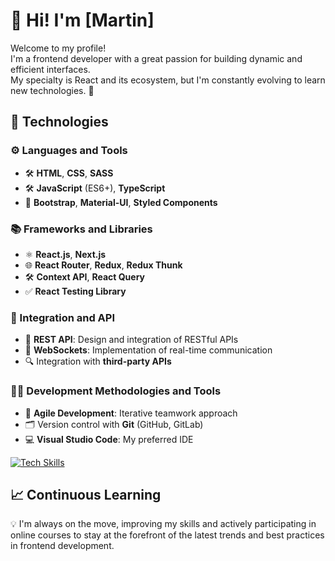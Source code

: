 # 👋 Hi! I'm [Martin]

Welcome to my profile!  
I'm a frontend developer with a great passion for building dynamic and efficient interfaces.  
My specialty is React and its ecosystem, but I'm constantly evolving to learn new technologies. 🚀

## 🚀 Technologies

### ⚙️ Languages and Tools
- 🛠️ **HTML**, **CSS**, **SASS**
- 🛠️ **JavaScript** (ES6+), **TypeScript**
- 🎨 **Bootstrap**, **Material-UI**, **Styled Components**

### 📚 Frameworks and Libraries
- ⚛️ **React.js**, **Next.js**
- 🌐 **React Router**, **Redux**, **Redux Thunk**
- 🛠️ **Context API**, **React Query**
- ✅ **React Testing Library**

### 🔗 Integration and API
- 🔌 **REST API**: Design and integration of RESTful APIs
- 🔄 **WebSockets**: Implementation of real-time communication
- 🔍 Integration with **third-party APIs**

### 🧑‍💻 Development Methodologies and Tools
- 🚦 **Agile Development**: Iterative teamwork approach
- 🗂️ Version control with **Git** (GitHub, GitLab)
- 💻 **Visual Studio Code**: My preferred IDE

<a target="_blank" rel="noopener noreferrer nofollow" href="https://skillicons.dev/icons?i=html,css,sass,javascript,typescript,react,nextjs,redux,materialui,styledcomponents,bootstrap,restapi,git,vscode&theme=dark">
  <img src="https://skillicons.dev/icons?i=html,css,sass,javascript,typescript,react,nextjs,redux,materialui,styledcomponents,bootstrap,restapi,git,vscode&theme=dark" alt="Tech Skills" style="max-width: 100%;">
</a>

## 📈 Continuous Learning

💡 I'm always on the move, improving my skills and actively participating in online courses to stay at the forefront of the latest trends and best practices in frontend development.
